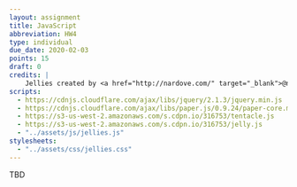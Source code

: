 ```yaml
---
layout: assignment
title: JavaScript
abbreviation: HW4
type: individual
due_date: 2020-02-03
points: 15
draft: 0
credits: |
    Jellies created by <a href="http://nardove.com/" target="_blank">@nardove</a>
scripts:
  - https://cdnjs.cloudflare.com/ajax/libs/jquery/2.1.3/jquery.min.js
  - https://cdnjs.cloudflare.com/ajax/libs/paper.js/0.9.24/paper-core.min.js
  - https://s3-us-west-2.amazonaws.com/s.cdpn.io/316753/tentacle.js
  - https://s3-us-west-2.amazonaws.com/s.cdpn.io/316753/jelly.js
  - "../assets/js/jellies.js"
stylesheets:
  - "../assets/css/jellies.css"
---
```


TBD

<!-- canvas goes at the end to get jellies to work -->
<canvas id="my_canvas" resize></canvas>